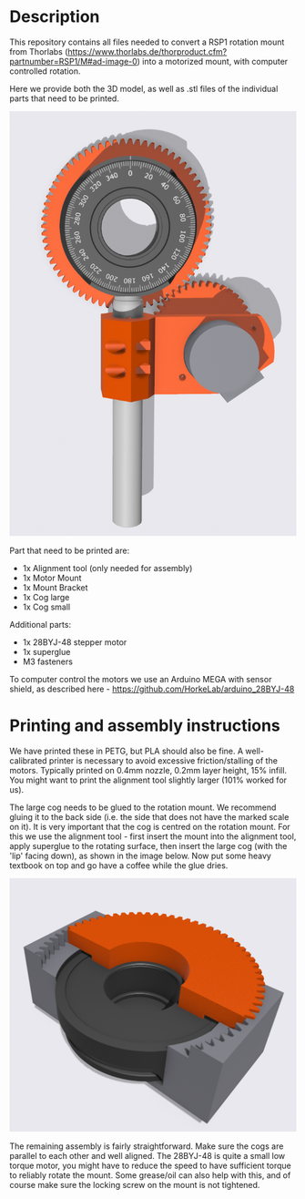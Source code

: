 # Description
This repository contains all files needed to convert a RSP1 rotation mount from Thorlabs (https://www.thorlabs.de/thorproduct.cfm?partnumber=RSP1/M#ad-image-0) into a motorized mount, with computer controlled rotation.

Here we provide both the 3D model, as well as .stl files of the individual parts that need to be printed.

![CAD model of the mirror mount](images/CAD_model.PNG)

Part that need to be printed are:
- 1x Alignment tool (only needed for assembly)
- 1x Motor Mount
- 1x Mount Bracket
- 1x Cog large
- 1x Cog small

Additional parts:
- 1x 28BYJ-48 stepper motor
- 1x superglue
- M3 fasteners 

To computer control the motors we use an Arduino MEGA with sensor shield, as described here - https://github.com/HorkeLab/arduino_28BYJ-48

# Printing and assembly instructions
We have printed these in PETG, but PLA should also be fine. A well-calibrated printer is necessary to avoid excessive friction/stalling of the motors. Typically printed on 0.4mm nozzle, 0.2mm layer height, 15\% infill. You might want to print the  alignment tool slightly larger (101\% worked for us).

The large cog needs to be glued to the rotation mount. We recommend gluing it to the back side (i.e. the side that does not have the marked scale on it). It is very important that the cog is centred on the rotation mount. For this we use the alignment tool - first insert the mount into the alignment tool, apply superglue to the rotating surface, then insert the large cog (with the 'lip' facing down), as shown in the image below. Now put some heavy textbook on top and go have a coffee while the glue dries.

![CAD model of the alignment tool in action](images/assembly.PNG)

The remaining assembly is fairly straightforward. Make sure the cogs are parallel to each other and well aligned. The 28BYJ-48 is quite a small low torque motor, you might have to reduce the speed to have sufficient torque to reliably rotate the mount. Some grease/oil can also help with this, and of course make sure the locking screw on the mount is not tightened.